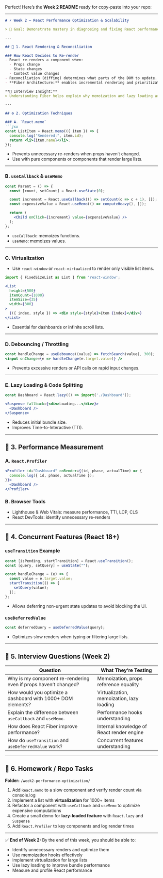 Perfect! Here’s the **Week 2 README** ready for copy-paste into your repo:

---

````markdown
# ⚡ Week 2 — React Performance Optimization & Scalability

> 🎯 Goal: Demonstrate mastery in diagnosing and fixing React performance issues for large-scale applications.

---

## 🧠 1. React Rendering & Reconciliation

### How React Decides to Re-render
- React re-renders a component when:
  - Props change
  - State changes
  - Context value changes
- Reconciliation (diffing) determines what parts of the DOM to update.
- **Fiber Architecture:** enables incremental rendering and prioritization.

**💬 Interview Insight:**  
> Understanding Fiber helps explain why memoization and lazy loading are important for performance.

---

## ⚙️ 2. Optimization Techniques

### A. `React.memo`
```jsx
const ListItem = React.memo(({ item }) => {
  console.log("Rendered:", item.id);
  return <li>{item.name}</li>;
});
````

* Prevents unnecessary re-renders when props haven’t changed.
* Use with pure components or components that render large lists.

---

### B. `useCallback` & `useMemo`

```jsx
const Parent = () => {
  const [count, setCount] = React.useState(0);

  const increment = React.useCallback(() => setCount(c => c + 1), []);
  const expensiveValue = React.useMemo(() => computeHeavy(), []);

  return (
    <Child onClick={increment} value={expensiveValue} />
  );
};
```

* `useCallback`: memoizes functions.
* `useMemo`: memoizes values.

---

### C. Virtualization

* Use `react-window` or `react-virtualized` to render only visible list items.

```jsx
import { FixedSizeList as List } from 'react-window';

<List
  height={500}
  itemCount={1000}
  itemSize={35}
  width={300}
>
  {({ index, style }) => <div style={style}>Item {index}</div>}
</List>
```

* Essential for dashboards or infinite scroll lists.

---

### D. Debouncing / Throttling

```jsx
const handleChange = useDebounce((value) => fetchSearch(value), 300);
<input onChange={e => handleChange(e.target.value)} />
```

* Prevents excessive renders or API calls on rapid input changes.

---

### E. Lazy Loading & Code Splitting

```jsx
const Dashboard = React.lazy(() => import('./Dashboard'));

<Suspense fallback={<div>Loading...</div>}>
  <Dashboard />
</Suspense>
```

* Reduces initial bundle size.
* Improves Time-to-Interactive (TTI).

---

## 🧰 3. Performance Measurement

### A. `React.Profiler`

```jsx
<Profiler id="Dashboard" onRender={(id, phase, actualTime) => {
  console.log({ id, phase, actualTime });
}}>
  <Dashboard />
</Profiler>
```

### B. Browser Tools

* Lighthouse & Web Vitals: measure performance, TTI, LCP, CLS
* React DevTools: identify unnecessary re-renders

---

## 🧩 4. Concurrent Features (React 18+)

### `useTransition` Example

```jsx
const [isPending, startTransition] = React.useTransition();
const [query, setQuery] = useState("");

const handleChange = (e) => {
  const value = e.target.value;
  startTransition(() => {
    setQuery(value);
  });
};
```

* Allows deferring non-urgent state updates to avoid blocking the UI.

### `useDeferredValue`

```jsx
const deferredQuery = useDeferredValue(query);
```

* Optimizes slow renders when typing or filtering large lists.

---

## 🧠 5. Interview Questions (Week 2)

| Question                                                        | What They’re Testing                      |
| --------------------------------------------------------------- | ----------------------------------------- |
| Why is my component re-rendering even if props haven’t changed? | Memoization, props reference equality     |
| How would you optimize a dashboard with 1000+ DOM elements?     | Virtualization, memoization, lazy loading |
| Explain the difference between `useCallback` and `useMemo`.     | Performance hooks understanding           |
| How does React Fiber improve performance?                       | Internal knowledge of React render engine |
| How do `useTransition` and `useDeferredValue` work?             | Concurrent features understanding         |

---

## 🧰 6. Homework / Repo Tasks

**Folder:** `/week2-performance-optimization/`

1. Add `React.memo` to a slow component and verify render count via console.log
2. Implement a list with **virtualization** for 1000+ items
3. Refactor a component with `useCallback` and `useMemo` to optimize expensive computations
4. Create a small demo for **lazy-loaded feature** with `React.lazy` and `Suspense`
5. Add `React.Profiler` to key components and log render times

---

✅ **End of Week 2:**
By the end of this week, you should be able to:

* Identify unnecessary renders and optimize them
* Use memoization hooks effectively
* Implement virtualization for large lists
* Use lazy loading to improve bundle performance
* Measure and profile React performance


